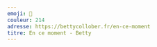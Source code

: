 ```yaml
---
emoji: 📓
couleur: 214
adresse: https://bettycollober.fr/en-ce-moment
titre: En ce moment - Betty
---
```

